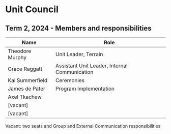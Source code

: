 # Unit Council

## Term 2, 2024 - Members and responsibilities

| Name | Role |
| ---- | ---- |
| Theodore Murphy | Unit Leader, Terrain |
| Grace Raggatt | Assistant Unit Leader, Internal Communication |
| Kai Summerfield | Ceremonies |
| James de Pater | Program Implementation |
| Axel Tkachew |  |
| [vacant]|  |
| [vacant]|  |


Vacant: two seats and Group and External Communication responsibilities
